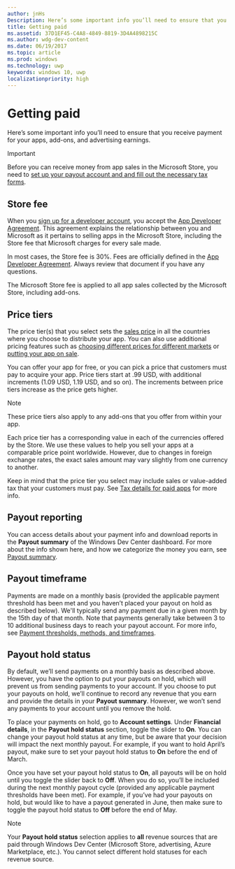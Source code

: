 ```yaml
---
author: jnHs
Description: Here’s some important info you’ll need to ensure that you receive payment for your apps, in-app products (IAPs), and advertising earnings.
title: Getting paid
ms.assetid: 37D1EF45-C4A8-4849-8819-3D4A4898215C
ms.author: wdg-dev-content
ms.date: 06/19/2017
ms.topic: article
ms.prod: windows
ms.technology: uwp
keywords: windows 10, uwp
localizationpriority: high
---
```


# Getting paid
Here’s some important info you’ll need to ensure that you receive payment for your apps, add-ons, and advertising earnings.

> [!IMPORTANT]
> Before you can receive money from app sales in the Microsoft Store, you need to [set up your payout account and and fill out the necessary tax forms](setting-up-your-payout-account-and-tax-forms.md).

## Store fee

When you [sign up for a developer account](http://go.microsoft.com/fwlink/p/?LinkID=615100), you accept the [App Developer Agreement](https://msdn.microsoft.com/library/windows/apps/hh694058). This agreement explains the relationship between you and Microsoft as it pertains to selling apps in the Microsoft Store, including the Store fee that Microsoft charges for every sale made.

In most cases, the Store fee is 30%. Fees are officially defined in the [App Developer Agreement](https://msdn.microsoft.com/library/windows/apps/hh694058). Always review that document if you have any questions.

The Microsoft Store fee is applied to all app sales collected by the Microsoft Store, including add-ons.

## Price tiers

The price tier(s) that you select sets the [sales price](set-and-schedule-app-pricing.md#base-price) in all the countries where you choose to distribute your app. You can also use additional pricing features such as  [choosing different prices for different markets](set-and-schedule-app-pricing.md#customize-pricing-for-specific-markets) or [putting your app on sale](put-apps-and-add-ons-on-sale.md).

You can offer your app for free, or you can pick a price that customers must pay to acquire your app. Price tiers start at .99 USD, with additional increments (1.09 USD, 1.19 USD, and so on). The increments between price tiers increase as the price gets higher.

> [!NOTE] 
> These price tiers also apply to any add-ons that you offer from within your app.

Each price tier has a corresponding value in each of the currencies offered by the Store. We use these values to help you sell your apps at a comparable price point worldwide. However, due to changes in foreign exchange rates, the exact sales amount may vary slightly from one currency to another.

Keep in mind that the price tier you select may include sales or value-added tax that your customers must pay. See [Tax details for paid apps](tax-details-for-paid-apps.md) for more info.

## Payout reporting

You can access details about your payment info and download reports in the **Payout summary** of the Windows Dev Center dashboard. For more about the info shown here, and how we categorize the money you earn, see [Payout summary](payout-summary.md).

## Payout timeframe

Payments are made on a monthly basis (provided the applicable payment threshold has been met and you haven’t placed your payout on hold as described below). We'll typically send any payment due in a given month by the 15th day of that month. Note that payments generally take between 3 to 10 additional business days to reach your payout account. For more info, see [Payment thresholds, methods, and timeframes](payment-thresholds-methods-and-timeframes.md).

##  Payout hold status

By default, we’ll send payments on a monthly basis as described above. However, you have the option to put your payouts on hold, which will prevent us from sending payments to your account. If you choose to put your payouts on hold, we’ll continue to record any revenue that you earn and provide the details in your **Payout summary**. However, we won’t send any payments to your account until you remove the hold. 

To place your payments on hold, go to **Account settings**. Under **Financial details**, in the **Payout hold status** section, toggle the slider to **On**. You can change your payout hold status at any time, but be aware that your decision will impact the next monthly payout. For example, if you want to hold April’s payout, make sure to set your payout hold status to **On** before the end of March.

Once you have set your payout hold status to **On**, all payouts will be on hold until you toggle the slider back to **Off**. When you do so, you’ll be included during the next monthly payout cycle (provided any applicable payment thresholds have been met). For example, if you’ve had your payouts on hold, but would like to have a payout generated in June, then make sure to toggle the payout hold status to **Off** before the end of May.

> [!NOTE]
> Your **Payout hold status** selection applies to **all** revenue sources that are paid through Windows Dev Center (Microsoft Store, advertising, Azure Marketplace, etc.). You cannot select different hold statuses for each revenue source.


 

 




